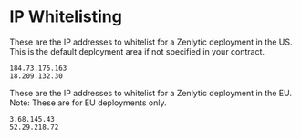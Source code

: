 # IP Whitelisting

These are the IP addresses to whitelist for a Zenlytic deployment in the US. This is the default deployment area if not specified in your contract.

```
184.73.175.163 
18.209.132.30
```

These are the IP addresses to whitelist for a Zenlytic deployment in the EU. Note: These are for EU deployments only.

```
3.68.145.43 
52.29.218.72
```
